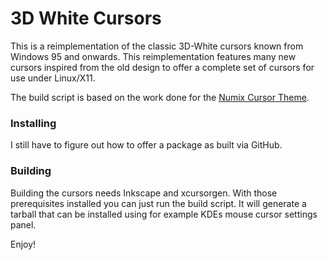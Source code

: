 # 3D White Cursors

This is a reimplementation of the classic 3D-White cursors known from Windows 95 and onwards. This reimplementation features many new cursors inspired from the old design to offer a complete set of cursors for use under Linux/X11.

The build script is based on the work done for the [Numix Cursor Theme](https://github.com/numixproject/numix-cursor-theme).

### Installing

I still have to figure out how to offer a package as built via GitHub.

### Building

Building the cursors needs Inkscape and xcursorgen. With those prerequisites installed you can just run the build script. It will generate a tarball that can be installed using for example KDEs mouse cursor settings panel.

Enjoy!
